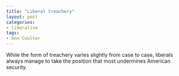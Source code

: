 ```yaml
---
title: "Liberal treachery"
layout: post
categories:
- liberalism
tags:
- Ann Coulter
---
```


While the form of treachery varies slightly from case to case, liberals always manage to take the position that most undermines American security.
